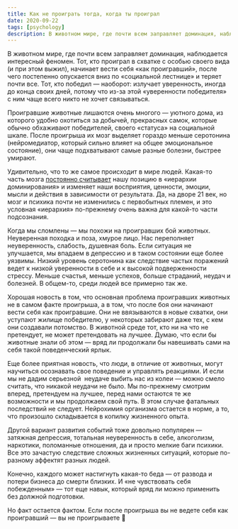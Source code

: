 ```yaml
---
title: Как не проиграть тогда, когда ты проиграл
date: 2020-09-22
tags: [psychology]
description: В животном мире, где почти всем заправляет доминация, наблюдается интересный феномен. Тот, кто проиграл в схватке c особью своего вида (и при этом выжил), начинает вести себя «как проигравший»...
---
```


В животном мире, где почти всем заправляет доминация, наблюдается интересный феномен. Тот, кто проиграл в схватке c особью своего вида (и при этом выжил), начинает вести себя «как проигравший», после чего постепенно опускается вниз по «социальной лестнице» и теряет почти все. Тот, кто победил — наоборот: излучает уверенность, иногда до конца своих дней, потому что из-за этой «уверенности победителя» с ним чаще всего никто не хочет связываться.

Проигравшие животные лишаются очень многого — уютного дома, из которого удобно охотиться за добычей, прекрасных самок, которые обычно обхаживают победителей, своего «статуса» на социальной шкале. После проигрыша их мозг выделяет гораздо меньше серотонина (нейромедиатор, который сильно влияет на общее эмоциональное состояние), они чаще подхватывают самые разные болезни, быстрее умирают.

Удивительно, что то же самое происходит в мире людей. Какая-то часть мозга [постоянно считывает](https://www.researchgate.net/publication/310586509_Serotonin_and_Dominance) нашу позицию в «иерархии доминирования» и изменяет наши восприятия, ценности, эмоции, мысли и действия в зависимости от результата. Да, на дворе 21 век, но  мозг и психика почти не изменились с первобытных племен, и это условная «иерархия» по-прежнему очень важна для какой-то части подсознания.

Когда мы сломлены — мы похожи на проигравших бой животных. Неуверенная походка и поза, хмурое лицо. Нас переполняет неуверенность, слабость, душевная боль. Если ситуация не улучшается, мы впадаем в депрессию и в таком состоянии еще более уязвимы. Низкий уровень серотонина как следствие частых поражений ведет к низкой уверенности в себе и к высокой подверженности стрессу. Меньше счастья, меньше успехов, больше страданий, неудач и болезней. В общем-то, среди людей все примерно так же.

Хорошая новость в том, что основная проблема проигравших животных не в самом факте проигрыша, а в том, что после боя они начинают вести себя как проигравшие. Они не ввязываются в новые схватки, они уступают жилище победителю, у некоторых забирают даже тех, с кем они создавали потомство. В животной среде тот, кто ни на что не претендует, не может претендовать на лучшее. Думаю, что если бы животные знали об этом — вряд ли продолжали бы навешивать сами на себя такой поведенческий ярлык.

Еще более приятная новость, что люди, в отличие от животных, могут научиться осознавать свое поведение и управлять реакциями. И если мы не дадим серьезной  неудаче выбить нас из колеи — можно смело считать, что никакой неудачи не было. Мы по-прежнему смотрим вперед, претендуем на лучшее, перед нами остаются те же возможности и мы продолжаем свой путь. В этом случае фатальных последствий не следует. Нейрохимия организма остается в норме, а то, что произошло складывается в копилку жизненного опыта.

Другой вариант развития событий тоже довольно популярен — затяжная депрессия, тотальная неуверенность в себе, алкоголизм, наркотики, поломанные отношения, да и просто мелкие баги психики. Все это зачастую следствие сложных жизненных ситуаций, которые по-разному аффектят разных людей.

Конечно, каждого может настигнуть какая-то беда — от развода и потери бизнеса до смерти близких. И «не чувствовать себя побежденным» — тот еще навык, который вряд ли можно применить без должной подготовки.

Но факт остается фактом. Если после проигрыша вы не ведете себя как проигравший — вы не проигрываете 💪